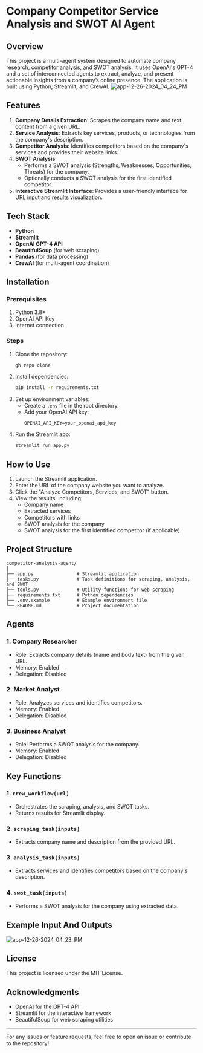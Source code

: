 # Company Competitor Service Analysis and SWOT AI Agent

## Overview
This project is a multi-agent system designed to automate company research, competitor analysis, and SWOT analysis. It uses OpenAI's GPT-4 and a set of interconnected agents to extract, analyze, and present actionable insights from a company’s online presence. The application is built using Python, Streamlit, and CrewAI.
![app-12-26-2024_04_24_PM](https://github.com/user-attachments/assets/e23232ca-c2e1-48fe-a0b4-defe026f1140)
## Features
1. **Company Details Extraction**: Scrapes the company name and text content from a given URL.
2. **Service Analysis**: Extracts key services, products, or technologies from the company's description.
3. **Competitor Analysis**: Identifies competitors based on the company's services and provides their website links.
4. **SWOT Analysis**:
   - Performs a SWOT analysis (Strengths, Weaknesses, Opportunities, Threats) for the company.
   - Optionally conducts a SWOT analysis for the first identified competitor.
5. **Interactive Streamlit Interface**: Provides a user-friendly interface for URL input and results visualization.

## Tech Stack
- **Python**
- **Streamlit**
- **OpenAI GPT-4 API**
- **BeautifulSoup** (for web scraping)
- **Pandas** (for data processing)
- **CrewAI** (for multi-agent coordination)

## Installation
### Prerequisites
1. Python 3.8+
2. OpenAI API Key
3. Internet connection

### Steps
1. Clone the repository:
   ```bash
   gh repo clone 
   ```
2. Install dependencies:
   ```bash
   pip install -r requirements.txt
   ```
3. Set up environment variables:
   - Create a `.env` file in the root directory.
   - Add your OpenAI API key:
     ```env
     OPENAI_API_KEY=your_openai_api_key
     ```
4. Run the Streamlit app:
   ```bash
   streamlit run app.py
   ```

## How to Use
1. Launch the Streamlit application.
2. Enter the URL of the company website you want to analyze.
3. Click the "Analyze Competitors, Services, and SWOT" button.
4. View the results, including:
   - Company name
   - Extracted services
   - Competitors with links
   - SWOT analysis for the company
   - SWOT analysis for the first identified competitor (if applicable).

## Project Structure
```
competitor-analysis-agent/
│
├── app.py                # Streamlit application
├── tasks.py              # Task definitions for scraping, analysis, and SWOT
├── tools.py              # Utility functions for web scraping
├── requirements.txt      # Python dependencies
├── .env.example          # Example environment file
└── README.md             # Project documentation
```

## Agents
### 1. **Company Researcher**
   - Role: Extracts company details (name and body text) from the given URL.
   - Memory: Enabled
   - Delegation: Disabled

### 2. **Market Analyst**
   - Role: Analyzes services and identifies competitors.
   - Memory: Enabled
   - Delegation: Disabled

### 3. **Business Analyst**
   - Role: Performs a SWOT analysis for the company.
   - Memory: Enabled
   - Delegation: Disabled

## Key Functions
### 1. `crew_workflow(url)`
- Orchestrates the scraping, analysis, and SWOT tasks.
- Returns results for Streamlit display.

### 2. `scraping_task(inputs)`
- Extracts company name and description from the provided URL.

### 3. `analysis_task(inputs)`
- Extracts services and identifies competitors based on the company's description.

### 4. `swot_task(inputs)`
- Performs a SWOT analysis for the company using extracted data.

## Example Input And Outputs
![app-12-26-2024_04_23_PM](https://github.com/user-attachments/assets/8bfe1542-aa89-4a88-871e-e2d118bacbb8)
## License
This project is licensed under the MIT License.

## Acknowledgments
- OpenAI for the GPT-4 API
- Streamlit for the interactive framework
- BeautifulSoup for web scraping utilities

---
For any issues or feature requests, feel free to open an issue or contribute to the repository!
